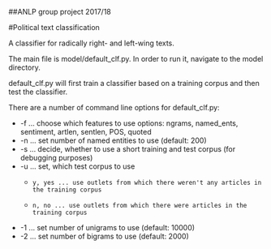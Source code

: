 ##ANLP group project 2017/18

#Political text classification

A classifier for radically right- and left-wing texts.

The main file is model/default_clf.py. In order to run it, navigate to the model directory.

default_clf.py will first train a classifier based on a training corpus and then test the classifier.

There are a number of command line options for default_clf.py:
* -f ... choose which features to use
       options: ngrams, named_ents, sentiment, artlen, sentlen, POS, quoted
* -n ... set number of named entities to use (default: 200)
* -s ... decide, whether to use a short training and test corpus (for debugging purposes)
* -u ... set, which test corpus to use
  *     y, yes ... use outlets from which there weren't any articles in the training corpus
  *     n, no ... use outlets from which there were articles in the training corpus
* -1 ... set number of unigrams to use (default: 10000)
* -2 ... set number of bigrams to use (default: 2000)